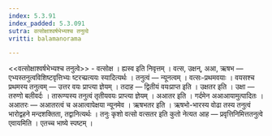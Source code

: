 ```yaml
---
index: 5.3.91
index_padded: 5.3.091
sutra: वत्सोक्षाश्वर्षभेभ्यश्च तनुत्वे
vritti: balamanorama

---
```

<<वत्सोक्षाश्वर्षभेभ्यश्च तनुत्वे>> - वत्सोक्ष । ह्यस्व इति निवृत्तम् । वत्स, उक्षन्, अआ, ऋषभ — एभ्यस्तनुत्वविशिष्टवृत्तिभ्यः ष्टरच्प्रत्ययः स्यादित्यर्थः । तनुत्वं — न्यूनत्वम् । वत्सः-प्रथमवयाः । वयसश्च प्रथमस्य तनुत्वम् — उत्तर वयः प्राप्त्या ज्ञेयम् । तदाह — द्वितीयं वयःप्राप्त इति । उक्षतर इति । उक्षा — तरुणो बलीवर्दः । तारूण्यस्य तनुत्वं तृतीयवयः प्राप्त्या ज्ञेयम् । अआतर इति । गर्दमेन अआआयामुत्पादितः । अआतरः — अआतरत्वं च अआत्वापेक्षया न्यूनमेव । ऋषभतर इति । ऋषभो-भारस्य वोढा तस्य तनुत्वं भारोद्वहने मन्दशक्तिता, तद्वानित्यर्थः । तनुः कृशो वत्सो वत्सतर इति कुतो नेत्यत आह — प्रवृत्तिनिमित्ततनुत्वे एवायमिति । एतच्च भाष्ये स्पष्टम् ।